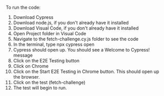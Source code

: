 To run the code:

1. Download Cypress
2. Download node.js, if you don't already have it installed
3. Download Visual Code, if you don't already have it installed
4. Open Project folder in Visual Code
5. Navigate to the fetch-challenge.cy.js folder to see the code
6. In the terminal, type npx cypress open
7. Cypress should open up. You should see a Welcome to Cypress! message
8. Click on the E2E Testing button
9. Click on Chrome
10. Click on the Start E2E Testing in Chrome button. This should open up the browser.
11. Click on the test (fetch-challenge)
12. The test will begin to run.
